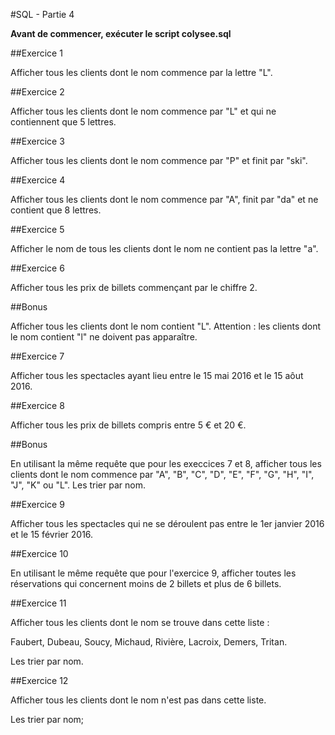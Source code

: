 #SQL - Partie 4

**Avant de commencer, exécuter le script colysee.sql**

##Exercice 1

Afficher tous les clients dont le nom commence par la lettre "L".

##Exercice 2

Afficher tous les clients dont le nom commence par "L" et qui ne contiennent que 5 lettres.

##Exercice 3

Afficher tous les clients dont le nom commence par "P" et finit par "ski".

##Exercice 4

Afficher tous les clients dont le nom commence par "A", finit par "da" et ne contient que 8 lettres.

##Exercice 5

Afficher le nom de tous les clients dont le nom ne contient pas la lettre "a".

##Exercice 6

Afficher tous les prix de billets commençant par le chiffre 2.

##Bonus

Afficher tous les clients dont le nom contient "L". Attention : les clients dont le nom contient "l" ne doivent pas apparaître.

##Exercice 7

Afficher tous les spectacles ayant lieu entre le 15 mai 2016 et le 15 aôut 2016.

##Exercice 8

Afficher tous les prix de billets compris entre 5 € et 20 €.

##Bonus

En utilisant la même requête que pour les execcices 7 et 8,  afficher tous les clients dont le nom commence par "A", "B", "C", "D", "E", "F", "G", "H", "I", "J", "K" ou "L". Les trier par nom.

##Exercice 9

Afficher tous les spectacles qui ne se déroulent pas entre le 1er janvier 2016 et le 15 février 2016.

##Exercice 10

En utilisant le même requête que pour l'exercice 9, afficher toutes les réservations qui concernent moins de 2 billets et plus de 6 billets.

##Exercice 11

Afficher tous les clients dont le nom se trouve dans cette liste :

Faubert, Dubeau, Soucy, Michaud, Rivière, Lacroix, Demers, Tritan.

Les trier par nom.

##Exercice 12

Afficher tous les clients dont le nom n'est pas dans cette liste.

Les trier par nom;
